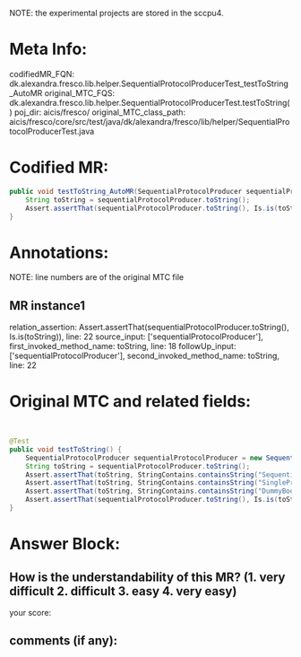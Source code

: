 NOTE: the experimental projects are stored in the sccpu4.

# Meta Info:
codifiedMR_FQN:
dk.alexandra.fresco.lib.helper.SequentialProtocolProducerTest_testToString_AutoMR
original_MTC_FQS:
dk.alexandra.fresco.lib.helper.SequentialProtocolProducerTest.testToString()
poj_dir:
aicis/fresco/
original_MTC_class_path:
aicis/fresco/core/src/test/java/dk/alexandra/fresco/lib/helper/SequentialProtocolProducerTest.java

# Codified MR:
```java
public void testToString_AutoMR(SequentialProtocolProducer sequentialProtocolProducer) {
    String toString = sequentialProtocolProducer.toString();
    Assert.assertThat(sequentialProtocolProducer.toString(), Is.is(toString));
}
```

# Annotations:
NOTE: line numbers are of the original MTC file
## MR instance1
relation_assertion: Assert.assertThat(sequentialProtocolProducer.toString(), Is.is(toString)), line: 22 
source_input: ['sequentialProtocolProducer'], first_invoked_method_name: toString, line: 18 
followUp_input: ['sequentialProtocolProducer'], second_invoked_method_name: toString, line: 22 


# Original MTC and related fields:
```java


@Test
public void testToString() {
    SequentialProtocolProducer sequentialProtocolProducer = new SequentialProtocolProducer(Collections.singletonList(new SingleProtocolProducer<>(new DummyBooleanNotProtocol(null))));
    String toString = sequentialProtocolProducer.toString();
    Assert.assertThat(toString, StringContains.containsString("SequentialProtocolProducer"));
    Assert.assertThat(toString, StringContains.containsString("SingleProtocolProducer"));
    Assert.assertThat(toString, StringContains.containsString("DummyBooleanNotProtocol"));
    Assert.assertThat(sequentialProtocolProducer.toString(), Is.is(toString));
}

```


# Answer Block: 
## How is the understandability of this MR? (1. very difficult 2. difficult 3. easy 4. very easy)
your score: 
## comments (if any): 
```txt

```